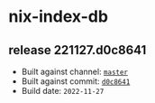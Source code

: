 # nix-index-db
## release 221127.d0c8641
- Built against channel: [`master`](https://github.com/nixos/nixpkgs/tree/master)
- Built against commit: [`d0c8641`](https://github.com/NixOS/nixpkgs/commit/d0c86410e9de76506056de2bad9d9565feca5034)
- Build date: `2022-11-27`
